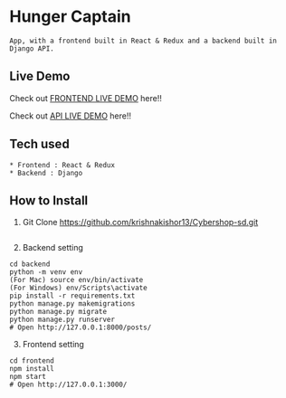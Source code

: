 # Hunger Captain


```
App, with a frontend built in React & Redux and a backend built in Django API.
```

## Live Demo

Check out [FRONTEND LIVE DEMO](https://frontend-hunger-captian.herokuapp.com/) here!!

Check out [API LIVE DEMO](https://backend-hunger-captian.herokuapp.com/) here!!

## Tech used

```
* Frontend : React & Redux
* Backend : Django
```

## How to Install

1. Git Clone https://github.com/krishnakishor13/Cybershop-sd.git

```
```

2. Backend setting

```
cd backend
python -m venv env
(For Mac) source env/bin/activate
(For Windows) env/Scripts\activate
pip install -r requirements.txt
python manage.py makemigrations
python manage.py migrate
python manage.py runserver
# Open http://127.0.0.1:8000/posts/
```

3. Frontend setting

```
cd frontend
npm install
npm start
# Open http://127.0.0.1:3000/
```
